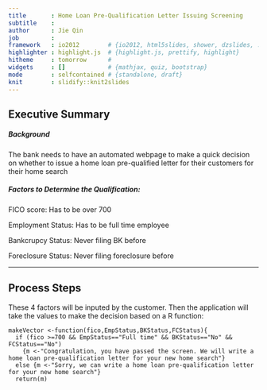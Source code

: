 ```yaml
---
title       : Home Loan Pre-Qualification Letter Issuing Screening
subtitle    : 
author      : Jie Qin
job         : 
framework   : io2012        # {io2012, html5slides, shower, dzslides, ...}
highlighter : highlight.js  # {highlight.js, prettify, highlight}
hitheme     : tomorrow      # 
widgets     : []            # {mathjax, quiz, bootstrap}
mode        : selfcontained # {standalone, draft}
knit        : slidify::knit2slides
---
```

## Executive Summary
<h5> Background </h5>
The bank needs to have an automated webpage to make a quick decision on whether to issue a home loan pre-qualified letter for their customers for their home search
<h5> Factors to Determine the Qualification:</h5>
  <h8><p>FICO score: Has to be over 700</h8></p>
  <h8><p>Employment Status: Has to be full time employee</h8></p>
  <h8><p>Bankcrupcy Status: Never filing BK before</h8></p>
  <h8><p>Foreclosure Status: Never filing foreclosure before</h8></p>
 
---

## Process Steps
These 4 factors will be inputed by the customer. Then the application will take the values to make the decision based on a R function:

```{r echo=TRUE)
makeVector <-function(fico,EmpStatus,BKStatus,FCStatus){
  if (fico >=700 && EmpStatus=="Full time" && BKStatus=="No" && FCStatus=="No")
    {m <-"Congratulation, you have passed the screen. We will write a home loan pre-qualification letter for your new home search"}
  else {m <-"Sorry, we can write a home loan pre-qualification letter for your new home search"}
  return(m)
```


